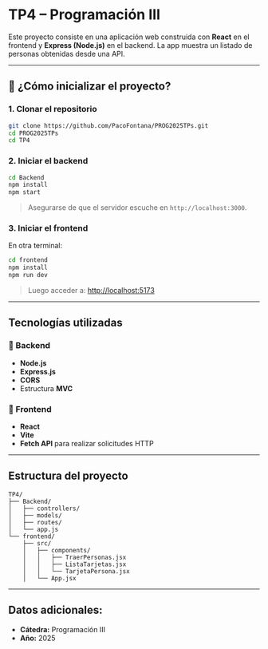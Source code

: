 # TP4 – Programación III

Este proyecto consiste en una aplicación web construida con **React** en el frontend y **Express (Node.js)** en el backend. La app muestra un listado de personas obtenidas desde una API.

---

## 🚀 ¿Cómo inicializar el proyecto?

### 1. Clonar el repositorio

```bash
git clone https://github.com/PacoFontana/PROG2025TPs.git
cd PROG2025TPs
cd TP4
```

### 2. Iniciar el backend

```bash
cd Backend
npm install
npm start
```

> Asegurarse de que el servidor escuche en `http://localhost:3000`.

### 3. Iniciar el frontend

En otra terminal:

```bash
cd frontend
npm install
npm run dev
```

> Luego acceder a: [http://localhost:5173](http://localhost:5173)

---

## Tecnologías utilizadas

### 🔹 Backend

- **Node.js**
- **Express.js**
- **CORS**
- Estructura **MVC**

### 🔹 Frontend

- **React**
- **Vite**
- **Fetch API** para realizar solicitudes HTTP

---

## Estructura del proyecto

```
TP4/
├── Backend/
│   ├── controllers/
│   ├── models/
│   ├── routes/
│   └── app.js
└── frontend/
    ├── src/
    │   ├── components/
    │   │   ├── TraerPersonas.jsx
    │   │   ├── ListaTarjetas.jsx
    │   │   └── TarjetaPersona.jsx
    │   └── App.jsx
```

---

## Datos adicionales:

- **Cátedra:** Programación III
- **Año:** 2025
